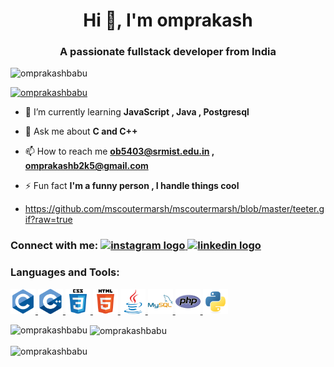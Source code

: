 <h1 align="center">Hi 👋, I'm omprakash</h1> 
<h3 align="center">A passionate fullstack developer from India</h3>

<p align="left"> <img src="https://komarev.com/ghpvc/?username=omprakashbabu&label=Profile%20views&color=0e75b6&style=flat" alt="omprakashbabu" /> </p>

<p align="left"> <a href="https://github.com/ryo-ma/github-profile-trophy"><img src="https://github-profile-trophy.vercel.app/?username=omprakashbabu" alt="omprakashbabu" /></a> </p>

- 🌱 I’m currently learning **JavaScript , Java , Postgresql**

- 💬 Ask me about **C and C++**

- 📫 How to reach me **ob5403@srmist.edu.in
                        , omprakashb2k5@gmail.com**

- ⚡ Fun fact **I'm a funny person , I handle things cool**

- https://github.com/mscoutermarsh/mscoutermarsh/blob/master/teeter.gif?raw=true

<h3 align="left">Connect with me:
  <a href="https://www.instagram.com/mr_sigma_rises/" target="_blank">
    <img src="https://img.shields.io/static/v1?message=Instagram&logo=instagram&label=&color=E4405F&logoColor=white&labelColor=&style=for-the-badge" height="35" alt="instagram logo" /> </a>
    <a href=https://www.linkedin.com/feed/ target="_blank">
    <img src="https://img.shields.io/static/v1?message=LinkedIn&logo=linkedin&label=&color=0077B5&logoColor=white&labelColor=&style=for-the-badge" height="35" alt="linkedin logo"  />
  </a>
</h3>


<p align="left">
</p>

<h3 align="left">Languages and Tools:</h3>
<p align="left"> <a href="https://www.cprogramming.com/" target="_blank" rel="noreferrer"> <img src="https://raw.githubusercontent.com/devicons/devicon/master/icons/c/c-original.svg" alt="c" width="40" height="40"/> </a> <a href="https://www.w3schools.com/cpp/" target="_blank" rel="noreferrer"> <img src="https://raw.githubusercontent.com/devicons/devicon/master/icons/cplusplus/cplusplus-original.svg" alt="cplusplus" width="40" height="40"/> </a> <a href="https://www.w3schools.com/css/" target="_blank" rel="noreferrer"> <img src="https://raw.githubusercontent.com/devicons/devicon/master/icons/css3/css3-original-wordmark.svg" alt="css3" width="40" height="40"/> </a> <a href="https://www.w3.org/html/" target="_blank" rel="noreferrer"> <img src="https://raw.githubusercontent.com/devicons/devicon/master/icons/html5/html5-original-wordmark.svg" alt="html5" width="40" height="40"/> </a> <a href="https://www.java.com" target="_blank" rel="noreferrer"> <img src="https://raw.githubusercontent.com/devicons/devicon/master/icons/java/java-original.svg" alt="java" width="40" height="40"/> </a> <a href="https://www.mysql.com/" target="_blank" rel="noreferrer"> <img src="https://raw.githubusercontent.com/devicons/devicon/master/icons/mysql/mysql-original-wordmark.svg" alt="mysql" width="40" height="40"/> </a> <a href="https://www.php.net" target="_blank" rel="noreferrer"> <img src="https://raw.githubusercontent.com/devicons/devicon/master/icons/php/php-original.svg" alt="php" width="40" height="40"/> </a> <a href="https://www.python.org" target="_blank" rel="noreferrer"> <img src="https://raw.githubusercontent.com/devicons/devicon/master/icons/python/python-original.svg" alt="python" width="40" height="40"/> </a> </p>

<p><img align="left" src="https://github-readme-stats.vercel.app/api/top-langs?username=omprakashbabu&show_icons=true&locale=en&layout=compact" alt="omprakashbabu" /></p>

<p>&nbsp;<img align="center" src="https://github-readme-stats.vercel.app/api?username=omprakashbabu&show_icons=true&locale=en" alt="omprakashbabu" /></p>

<p><img align="center" src="https://github-readme-streak-stats.herokuapp.com/?user=omprakashbabu&" alt="omprakashbabu" /></p>

